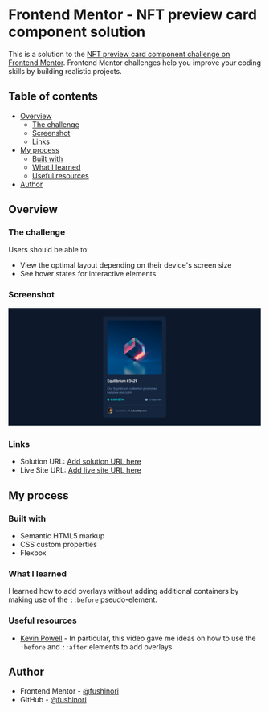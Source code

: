 # Frontend Mentor - NFT preview card component solution

This is a solution to the [NFT preview card component challenge on Frontend Mentor](https://www.frontendmentor.io/challenges/nft-preview-card-component-SbdUL_w0U). Frontend Mentor challenges help you improve your coding skills by building realistic projects. 

## Table of contents

- [Overview](#overview)
  - [The challenge](#the-challenge)
  - [Screenshot](#screenshot)
  - [Links](#links)
- [My process](#my-process)
  - [Built with](#built-with)
  - [What I learned](#what-i-learned)
  - [Useful resources](#useful-resources)
- [Author](#author)

## Overview

### The challenge

Users should be able to:

- View the optimal layout depending on their device's screen size
- See hover states for interactive elements

### Screenshot

![](./screenshot.jpg)

### Links

- Solution URL: [Add solution URL here](https://your-solution-url.com)
- Live Site URL: [Add live site URL here](https://your-live-site-url.com)

## My process

### Built with

- Semantic HTML5 markup
- CSS custom properties
- Flexbox

### What I learned

I learned how to add overlays without adding additional containers by making use of the ```::before``` pseudo-element.

### Useful resources

- [Kevin Powell](https://www.youtube.com/watch?v=lRPguPbovro) - In particular, this video gave me ideas on how to use the ```:before``` and ```::after``` elements to add overlays.

## Author

- Frontend Mentor - [@fushinori](https://www.frontendmentor.io/profile/fushinori)
- GitHub - [@fushinori](https://www.github.com/fushinori)